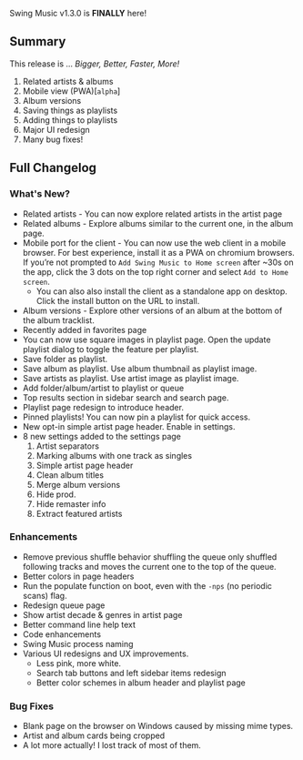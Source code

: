Swing Music v1.3.0 is **FINALLY** here!

## Summary

This release is ... _Bigger, Better, Faster, More!_

1. Related artists & albums
2. Mobile view (PWA)[`alpha`]
3. Album versions
4. Saving things as playlists
5. Adding things to playlists
6. Major UI redesign
7. Many bug fixes!

## Full Changelog

### What's New?

- Related artists - You can now explore related artists in the artist page
- Related albums - Explore albums similar to the current one, in the album page.
- Mobile port for the client - You can now use the web client in a mobile browser. For best experience, install it as a PWA on chromium browsers. If you’re not prompted to `Add Swing Music to Home screen` after ~30s on the app, click the 3 dots on the top right corner and select `Add to Home screen`.
  - You can also also install the client as a standalone app on desktop. Click the install button on the URL to install.
- Album versions - Explore other versions of an album at the bottom of the album tracklist.
- Recently added in favorites page
- You can now use square images in playlist page. Open the update playlist dialog to toggle the feature per playlist.
- Save folder as playlist.
- Save album as playlist. Use album thumbnail as playlist image.
- Save artists as playlist. Use artist image as playlist image.
- Add folder/album/artist to playlist or queue
- Top results section in sidebar search and search page.
- Playlist page redesign to introduce header.
- Pinned playlists! You can now pin a playlist for quick access.
- New opt-in simple artist page header. Enable in settings.
- 8 new settings added to the settings page
  1. Artist separators
  2. Marking albums with one track as singles
  3. Simple artist page header
  4. Clean album titles
  5. Merge album versions
  6. Hide prod.
  7. Hide remaster info
  8. Extract featured artists

### Enhancements

- Remove previous shuffle behavior shuffling the queue only shuffled following tracks and moves the current one to the top of the queue.
- Better colors in page headers
- Run the populate function on boot, even with the `-nps` (no periodic scans) flag.
- Redesign queue page
- Show artist decade & genres in artist page
- Better command line help text
- Code enhancements
- Swing Music process naming
- Various UI redesigns and UX improvements.
  - Less pink, more white.
  - Search tab buttons and left sidebar items redesign
  - Better color schemes in album header and playlist page

### Bug Fixes

- Blank page on the browser on Windows caused by missing mime types.
- Artist and album cards being cropped
- A lot more actually! I lost track of most of them.
